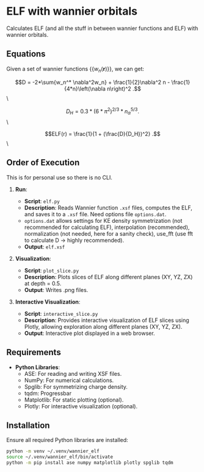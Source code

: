 # ELF with wannier orbitals

Calculates ELF (and all the stuff in between wannier functions and ELF) with wannier orbitals.

## Equations

Given a set of wannier functions $\{\{w_n(\mathbf{r})\}\}$, we can get:

$$D = -2*\sum{w_n^* \nabla^2w_n} + \frac{1}{2}\nabla^2 n  -  \frac{1}{4*n}\left(\nabla n\right)^2 .$$\\

$$D_{H} = 0.3*\left(6*\pi^2\right)^{2/3}*n_{\alpha}^{5/3} .$$\\

$$ELF(r) = \frac{1}{1 + (\frac{D}{D_H})^2} .$$\\

## Order of Execution
 
This is for personal use so there is no CLI.

1. **Run**: 
   - **Script**: `elf.py`
   - **Description**: Reads Wannier function `.xsf` files, computes the ELF, and saves it to a `.xsf` file. Need options file `options.dat`. 
   - `options.dat` allows settings for KE density symmetrization (not recommended for calculating ELF), interpolation (recommended), normalization (not needed, here for a sanity check), use_fft (use fft to calculate D -> highly recommended).
   - **Output**: `elf.xsf`

2. **Visualization**:
   - **Script**: `plot_slice.py`
   - **Description**: Plots slices of ELF along different planes (XY, YZ, ZX) at depth = 0.5.
   - **Output**: Writes .png files.

6. **Interactive Visualization**:
   - **Script**: `interactive_slice.py`
   - **Description**: Provides interactive visualization of ELF slices using Plotly, allowing exploration along different planes (XY, YZ, ZX).
   - **Output**: Interactive plot displayed in a web browser.

## Requirements

- **Python Libraries**:
  - ASE: For reading and writing XSF files.
  - NumPy: For numerical calculations.
  - Spglib: For symmetrizing charge density.
  - tqdm: Progressbar
  - Matplotlib: For static plotting (optional).
  - Plotly: For interactive visualization (optional).

## Installation

Ensure all required Python libraries are installed:

```bash
python -m venv ~/.venv/wannier_elf
source ~/.venv/wannier_elf/bin/activate
python -m pip install ase numpy matplotlib plotly spglib tqdm
